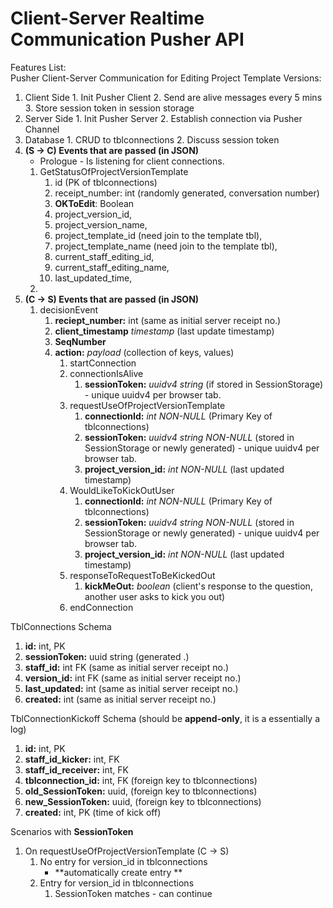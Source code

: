 # Client-Server Realtime Communication Pusher API

Features List:  
Pusher Client-Server Communication for Editing Project Template Versions:
1.	Client Side
        1.	Init Pusher Client
        2.	Send are alive messages every 5 mins
        3.	Store session token in session storage
2.	Server Side
        1.	Init Pusher Server
        2.	Establish connection via Pusher Channel
3.	Database
        1.	CRUD to tblconnections
        2.	Discuss session token
5. **(S -> C) Events that are passed (in JSON)**
    - Prologue - Is listening for client connections.
    1.  GetStatusOfProjectVersionTemplate
        1. id (PK of tblconnections)
        2. receipt_number: int (randomly generated, conversation number)
        3. **OKToEdit**: Boolean
        4. project_version_id, 
        5. project_version_name, 
        6. project_template_id (need join to the template tbl), 
        7. project_template_name (need join to the template tbl),
        8. current_staff_editing_id,
        9. current_staff_editing_name,
        10. last_updated_time,
    2. 
5. **(C -> S) Events that are passed (in JSON)**
    1. decisionEvent 
        1. **reciept_number:** int (same as initial server receipt no.)
        2. **client_timestamp** *timestamp* (last update timestamp) 
        3. **SeqNumber** 
        3. **action:** *payload* (collection of keys, values)
            1. startConnection
            2. connectionIsAlive
                1. **sessionToken:** *uuidv4 string* (if stored in SessionStorage) - unique uuidv4
                    per browser tab. 
            3. requestUseOfProjectVersionTemplate
                1. **connectionId:** *int NON-NULL* (Primary Key of tblconnections) 
                2. **sessionToken:** *uuidv4 string NON-NULL* (stored in SessionStorage or newly generated) - unique uuidv4
                    per browser tab.
                2. **project_version_id:** *int NON-NULL* (last updated timestamp) 
            3. WouldLikeToKickOutUser
                1. **connectionId:** *int NON-NULL* (Primary Key of tblconnections) 
                2. **sessionToken:** *uuidv4 string NON-NULL* (stored in SessionStorage or newly generated) - unique uuidv4
                    per browser tab.
                2. **project_version_id:** *int NON-NULL* (last updated timestamp) 
            4. responseToRequestToBeKickedOut
                1. **kickMeOut:** *boolean* (client's response to the question, another user asks to kick you out)
            5. endConnection
            
            
TblConnections Schema
1. **id:** int, PK
2. **sessionToken:** uuid string (generated .)
3. **staff_id:** int FK (same as initial server receipt no.)
4. **version_id:** int FK (same as initial server receipt no.)
5. **last_updated:** int (same as initial server receipt no.)
6. **created:** int (same as initial server receipt no.)

TblConnectionKickoff Schema (should be **append-only**, it is a essentially a log)
1. **id:** int, PK
2. **staff_id_kicker:** int, FK
3. **staff_id_receiver:** int, FK
4. **tblconnection_id:** int, FK (foreign key to tblconnections)
5. **old_SessionToken:** uuid, (foreign key to tblconnections)
6. **new_SessionToken:** uuid, (foreign key to tblconnections)
7. **created:** int, PK (time of kick off)

Scenarios with **SessionToken** 

1. On requestUseOfProjectVersionTemplate (C -> S)
    1. No entry for version_id in tblconnections
        - **automatically create entry **
    2. Entry for version_id in tblconnections
        1. SessionToken matches - can continue
        